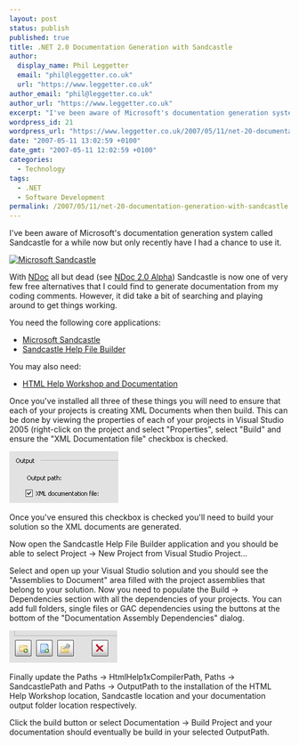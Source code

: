 ```yaml
---
layout: post
status: publish
published: true
title: .NET 2.0 Documentation Generation with Sandcastle
author:
  display_name: Phil Leggetter
  email: "phil@leggetter.co.uk"
  url: "https://www.leggetter.co.uk"
author_email: "phil@leggetter.co.uk"
author_url: "https://www.leggetter.co.uk"
excerpt: "I've been aware of Microsoft's documentation generation system called Sandcastle for a while now but only recently have I had a chance to use it.\r\n\r\n<a href=\"http://www.sandcastledocs.com/Wiki%20Pages/Home.aspx\" title=\"Microsoft Sandcastle\"><img src=\"http://www.codeplex.com/SHFB/Project/FileDownload.aspx?DownloadId=2696\" title=\"Microsoft Sandcastle\" alt=\"Microsoft Sandcastle\" border=\"0\" height=\"138\" width=\"141\" /></a>\r\n\r\nWith <a href=\"http://ndoc.sourceforge.net/\">NDoc</a> all but dead (see <a href=\"http://www.kynosarges.de/NDoc.html\">NDoc 2.0 Alpha</a>) Sandcastle is now one of very few free alternatives that I could find to generate documentation from my coding comments. However, it did take a bit of searching and playing around to get things working.\r\n\r\n"
wordpress_id: 21
wordpress_url: "https://www.leggetter.co.uk/2007/05/11/net-20-documentation-generation-with-sandcastle.html"
date: "2007-05-11 13:02:59 +0100"
date_gmt: "2007-05-11 12:02:59 +0100"
categories:
  - Technology
tags:
  - .NET
  - Software Development
permalink: /2007/05/11/net-20-documentation-generation-with-sandcastle.html
---
```


<p>I've been aware of Microsoft's documentation generation system called Sandcastle for a while now but only recently have I had a chance to use it.</p>
<p><a href="http://www.sandcastledocs.com/Wiki%20Pages/Home.aspx" title="Microsoft Sandcastle"><img src="http://www.codeplex.com/SHFB/Project/FileDownload.aspx?DownloadId=2696" title="Microsoft Sandcastle" alt="Microsoft Sandcastle" border="0" height="138" width="141" /></a></p>
<p>With <a href="http://ndoc.sourceforge.net/">NDoc</a> all but dead (see <a href="http://www.kynosarges.de/NDoc.html">NDoc 2.0 Alpha</a>) Sandcastle is now one of very few free alternatives that I could find to generate documentation from my coding comments. However, it did take a bit of searching and playing around to get things working.</p>
<p><a id="more"></a><a id="more-21"></a></p>
<p>You need the following core applications:</p>
<ul>
<li><a href="http://www.sandcastledocs.com">Microsoft Sandcastle</a></li>
<li><a href="http://www.codeplex.com/SHFB">Sandcastle Help File Builder</a></li>
</ul>
<p>You may also need:</p>
<ul>
<li><a href="http://www.microsoft.com/downloads/details.aspx?FamilyID=00535334-c8a6-452f-9aa0-d597d16580cc&amp;DisplayLang=en">HTML Help Workshop and Documentation</a></li>
</ul>
<p>Once you've installed all three of these things you will need to ensure that each of your projects is creating XML Documents when then build. This can be done by viewing the properties of each of your projects in Visual Studio 2005 (right-click on the project and select "Properties", select "Build" and ensure the "XML Documentation file" checkbox is checked.</p>
<p><img src="/wp-content/uploads/2007/05/xmlcheckbox.gif" alt="XML documentation file checkbox" /></p>
<p>Once you've ensured this checkbox is checked you'll need to build your solution so the XML documents are generated.</p>
<p>Now open the Sandcastle Help File Builder application and you should be able to select Project -&gt; New Project from Visual Studio Project...</p>
<p>Select and open up your Visual Studio solution and you should see the "Assemblies to Document" area filled with the project assemblies that belong to your solution. Now you need to populate the Build -&gt; Dependencies section with all the dependencies of your projects. You can add full folders, single files or GAC dependencies using the buttons at the bottom of the "Documentation Assembly Dependencies" dialog.</p>
<p><img src="/wp-content/uploads/2007/05/add_dependencies.gif" alt="add dependencies" /></p>
<p>Finally update the Paths -&gt; HtmlHelp1xCompilerPath, Paths -&gt; SandcastlePath and Paths -&gt; OutputPath to the installation of the HTML Help Workshop location, Sandcastle location and your documentation output folder location respectively.</p>
<p>Click the build button or select Documentation -&gt; Build Project and your documentation should eventually be build in your selected OutputPath.</p>
